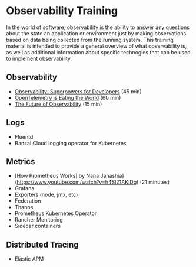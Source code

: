 # Observability Training

In the world of software, observability is the ability to answer any
questions about the state an application or environment just by
making observations based on data being collected from the running
system.  This training material is intended to provide a general
overview of what observability is, as well as additional information
about specific technogies that can be used to implement observability.

## Observability

* [Observability: Superpowers for Developers](https://www.youtube.com/watch?v=1C5eErvSvR4) (45 min)
* [OpenTelemetry is Eating the World](https://www.youtube.com/watch?v=DbaO0Xxv34c) (60 min)
* [The Future of Observability](https://www.youtube.com/watch?v=MkSdvPdS1oA) (15 min)

## Logs

* Fluentd 
* Banzai Cloud logging operator for Kubernetes

## Metrics

* [How Prometheus Works] by Nana Janashia](https://www.youtube.com/watch?v=h4Sl21AKiDg) (21 minutes)
* Grafana
* Exporters (node, jmx, etc)
* Federation
* Thanos
* Prometheus Kubernetes Operator
* Rancher Monitoring
* Sidecar containers

## Distributed Tracing

* Elastic APM

